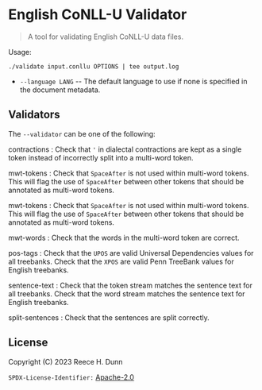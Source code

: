 # English CoNLL-U Validator
> A tool for validating English CoNLL-U data files.

Usage:
```
./validate input.conllu OPTIONS | tee output.log
```

- `--language LANG` -- The default language to use if none is specified in the document metadata.

## Validators
The `--validator` can be one of the following:

contractions
: Check that `'` in dialectal contractions are kept as a single token instead of
  incorrectly split into a multi-word token.

mwt-tokens
: Check that `SpaceAfter` is not used within multi-word tokens. This will flag the use
  of `SpaceAfter` between other tokens that should be annotated as multi-word tokens.

mwt-tokens
: Check that `SpaceAfter` is not used within multi-word tokens. This will flag the use
  of `SpaceAfter` between other tokens that should be annotated as multi-word tokens.

mwt-words
: Check that the words in the multi-word token are correct.

pos-tags
: Check that the `UPOS` are valid Universal Dependencies values for all treebanks.
  Check that the `XPOS` are valid Penn TreeBank values for English treebanks.

sentence-text
: Check that the token stream matches the sentence text for all treebanks.
  Check that the word stream matches the sentence text for English treebanks.

split-sentences
: Check that the sentences are split correctly.

## License
Copyright (C) 2023 Reece H. Dunn

`SPDX-License-Identifier:` [Apache-2.0](LICENSE)
